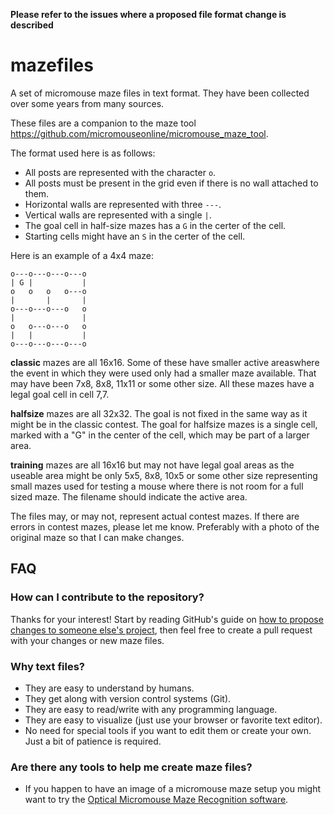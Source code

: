 **Please refer to the issues where a proposed file format change is described** 

# mazefiles
A set of micromouse maze files in text format. They have been collected over some years from many sources.

These files are a companion to the maze tool https://github.com/micromouseonline/micromouse_maze_tool.

The format used here is as follows:

- All posts are represented with the character `o`.
- All posts must be present in the grid even if there is no wall attached to
  them.
- Horizontal walls are represented with three `---`.
- Vertical walls are represented with a single `|`.
- The goal cell in half-size mazes has a `G` in the certer of the cell.
- Starting cells might have an `S` in the certer of the cell.

Here is an example of a 4x4 maze:

```
o---o---o---o---o
| G |           |
o   o   o   o---o
|       |       |
o---o---o---o   o
|               |
o   o---o---o   o
|   |           |
o---o---o---o---o
```

**classic** mazes are all 16x16. Some of these have smaller active areaswhere the event in which they were used only had a smaller maze available. That may have been 7x8, 8x8, 11x11 or some other size. All these mazes have a legal goal cell in cell 7,7.

**halfsize** mazes are all 32x32. The goal is not fixed in the same way as it might be in the classic contest. The goal for halfsize mazes is a single cell, marked with a "G" in the center of the cell, which may be part of a larger area.

**training** mazes are all 16x16 but may not have legal goal areas as the useable area might be only 5x5, 8x8, 10x5 or some other size representing small mazes used for testing a mouse where there is not room for a full sized maze. The filename should indicate the active area.

The files may, or may not, represent actual contest mazes. If there are errors in contest mazes, please let me know. Preferably with a photo of the original maze so that I can make changes.


## FAQ

### How can I contribute to the repository?

Thanks for your interest! Start by reading GitHub's guide on [how to propose
changes to someone else's project][0], then feel free to create a pull request
with your changes or new maze files.

### Why text files?

- They are easy to understand by humans.
- They get along with version control systems (Git).
- They are easy to read/write with any programming language.
- They are easy to visualize (just use your browser or favorite text editor).
- No need for special tools if you want to edit them or create your own. Just
  a bit of patience is required.

### Are there any tools to help me create maze files?

- If you happen to have an image of a micromouse maze setup you might want to
  try the [Optical Micromouse Maze Recognition software][1].


[0]: https://help.github.com/articles/fork-a-repo/
[1]: https://github.com/Theseus/ommr
